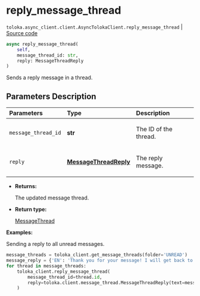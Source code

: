 # reply_message_thread
`toloka.async_client.client.AsyncTolokaClient.reply_message_thread` | [Source code](https://github.com/Toloka/toloka-kit/blob/v1.2.1/src/async_client/client.py#L0)

```python
async reply_message_thread(
    self,
    message_thread_id: str,
    reply: MessageThreadReply
)
```

Sends a reply message in a thread.

## Parameters Description

| Parameters | Type | Description |
| :----------| :----| :-----------|
`message_thread_id`|**str**|<p>The ID of the thread.</p>
`reply`|**[MessageThreadReply](toloka.client.message_thread.MessageThreadReply.md)**|<p>The reply message.</p>

* **Returns:**

  The updated message thread.

* **Return type:**

  [MessageThread](toloka.client.message_thread.MessageThread.md)

**Examples:**

Sending a reply to all unread messages.

```python
message_threads = toloka_client.get_message_threads(folder='UNREAD')
message_reply = {'EN': 'Thank you for your message! I will get back to you soon.'}
for thread in message_threads:
    toloka_client.reply_message_thread(
        message_thread_id=thread.id,
        reply=toloka.client.message_thread.MessageThreadReply(text=message_reply)
    )
```
